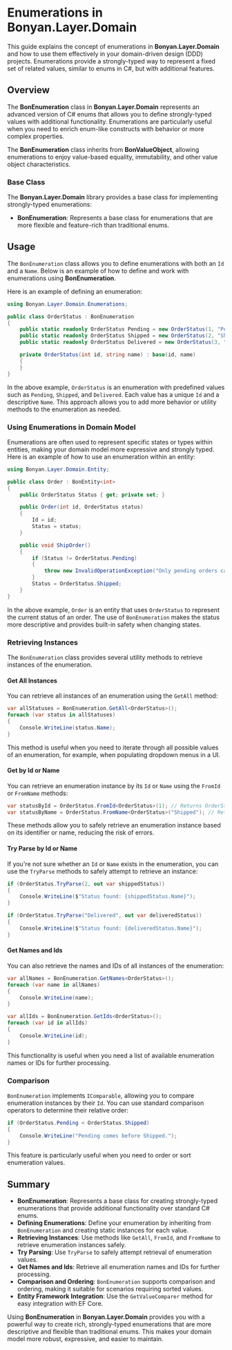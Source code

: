 ﻿# Enumerations in Bonyan.Layer.Domain

This guide explains the concept of enumerations in **Bonyan.Layer.Domain** and how to use them effectively in your domain-driven design (DDD) projects. Enumerations provide a strongly-typed way to represent a fixed set of related values, similar to enums in C#, but with additional features.

## Overview
The **BonEnumeration** class in **Bonyan.Layer.Domain** represents an advanced version of C# enums that allows you to define strongly-typed values with additional functionality. Enumerations are particularly useful when you need to enrich enum-like constructs with behavior or more complex properties.

The **BonEnumeration** class inherits from **BonValueObject**, allowing enumerations to enjoy value-based equality, immutability, and other value object characteristics.

### Base Class
The **Bonyan.Layer.Domain** library provides a base class for implementing strongly-typed enumerations:

- **BonEnumeration**: Represents a base class for enumerations that are more flexible and feature-rich than traditional enums.

## Usage
The `BonEnumeration` class allows you to define enumerations with both an `Id` and a `Name`. Below is an example of how to define and work with enumerations using **BonEnumeration**.

Here is an example of defining an enumeration:

```csharp
using Bonyan.Layer.Domain.Enumerations;

public class OrderStatus : BonEnumeration
{
    public static readonly OrderStatus Pending = new OrderStatus(1, "Pending");
    public static readonly OrderStatus Shipped = new OrderStatus(2, "Shipped");
    public static readonly OrderStatus Delivered = new OrderStatus(3, "Delivered");

    private OrderStatus(int id, string name) : base(id, name)
    {
    }
}
```

In the above example, `OrderStatus` is an enumeration with predefined values such as `Pending`, `Shipped`, and `Delivered`. Each value has a unique `Id` and a descriptive `Name`. This approach allows you to add more behavior or utility methods to the enumeration as needed.

### Using Enumerations in Domain Model
Enumerations are often used to represent specific states or types within entities, making your domain model more expressive and strongly typed. Here is an example of how to use an enumeration within an entity:

```csharp
using Bonyan.Layer.Domain.Entity;

public class Order : BonEntity<int>
{
    public OrderStatus Status { get; private set; }

    public Order(int id, OrderStatus status)
    {
        Id = id;
        Status = status;
    }

    public void ShipOrder()
    {
        if (Status != OrderStatus.Pending)
        {
            throw new InvalidOperationException("Only pending orders can be shipped.");
        }
        Status = OrderStatus.Shipped;
    }
}
```

In the above example, `Order` is an entity that uses `OrderStatus` to represent the current status of an order. The use of `BonEnumeration` makes the status more descriptive and provides built-in safety when changing states.

### Retrieving Instances
The `BonEnumeration` class provides several utility methods to retrieve instances of the enumeration.

#### Get All Instances
You can retrieve all instances of an enumeration using the `GetAll` method:

```csharp
var allStatuses = BonEnumeration.GetAll<OrderStatus>();
foreach (var status in allStatuses)
{
    Console.WriteLine(status.Name);
}
```

This method is useful when you need to iterate through all possible values of an enumeration, for example, when populating dropdown menus in a UI.

#### Get by Id or Name
You can retrieve an enumeration instance by its `Id` or `Name` using the `FromId` or `FromName` methods:

```csharp
var statusById = OrderStatus.FromId<OrderStatus>(1); // Returns OrderStatus.Pending
var statusByName = OrderStatus.FromName<OrderStatus>("Shipped"); // Returns OrderStatus.Shipped
```

These methods allow you to safely retrieve an enumeration instance based on its identifier or name, reducing the risk of errors.

#### Try Parse by Id or Name
If you're not sure whether an `Id` or `Name` exists in the enumeration, you can use the `TryParse` methods to safely attempt to retrieve an instance:

```csharp
if (OrderStatus.TryParse(2, out var shippedStatus))
{
    Console.WriteLine($"Status found: {shippedStatus.Name}");
}

if (OrderStatus.TryParse("Delivered", out var deliveredStatus))
{
    Console.WriteLine($"Status found: {deliveredStatus.Name}");
}
```

#### Get Names and Ids
You can also retrieve the names and IDs of all instances of the enumeration:

```csharp
var allNames = BonEnumeration.GetNames<OrderStatus>();
foreach (var name in allNames)
{
    Console.WriteLine(name);
}

var allIds = BonEnumeration.GetIds<OrderStatus>();
foreach (var id in allIds)
{
    Console.WriteLine(id);
}
```

This functionality is useful when you need a list of available enumeration names or IDs for further processing.

### Comparison
`BonEnumeration` implements `IComparable`, allowing you to compare enumeration instances by their `Id`. You can use standard comparison operators to determine their relative order:

```csharp
if (OrderStatus.Pending < OrderStatus.Shipped)
{
    Console.WriteLine("Pending comes before Shipped.");
}
```

This feature is particularly useful when you need to order or sort enumeration values.


## Summary
- **BonEnumeration**: Represents a base class for creating strongly-typed enumerations that provide additional functionality over standard C# enums.
- **Defining Enumerations**: Define your enumeration by inheriting from `BonEnumeration` and creating static instances for each value.
- **Retrieving Instances**: Use methods like `GetAll`, `FromId`, and `FromName` to retrieve enumeration instances safely.
- **Try Parsing**: Use `TryParse` to safely attempt retrieval of enumeration values.
- **Get Names and Ids**: Retrieve all enumeration names and IDs for further processing.
- **Comparison and Ordering**: `BonEnumeration` supports comparison and ordering, making it suitable for scenarios requiring sorted values.
- **Entity Framework Integration**: Use the `GetValueComparer` method for easy integration with EF Core.

Using **BonEnumeration** in **Bonyan.Layer.Domain** provides you with a powerful way to create rich, strongly-typed enumerations that are more descriptive and flexible than traditional enums. This makes your domain model more robust, expressive, and easier to maintain.

